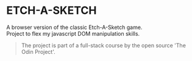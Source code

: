 # ETCH-A-SKETCH

A browser version of the classic Etch-A-Sketch game. <br>
Project to flex my javascript DOM manipulation skills.


> The project is part of a full-stack course by the open source 'The Odin Project'.